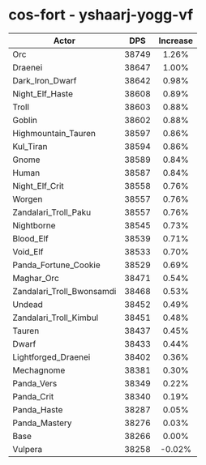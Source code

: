 # cos-fort - yshaarj-yogg-vf
| Actor | DPS | Increase |
|---|:---:|:---:|
|Orc|38749|1.26%|
|Draenei|38647|1.00%|
|Dark_Iron_Dwarf|38642|0.98%|
|Night_Elf_Haste|38608|0.89%|
|Troll|38603|0.88%|
|Goblin|38602|0.88%|
|Highmountain_Tauren|38597|0.86%|
|Kul_Tiran|38594|0.86%|
|Gnome|38589|0.84%|
|Human|38587|0.84%|
|Night_Elf_Crit|38558|0.76%|
|Worgen|38557|0.76%|
|Zandalari_Troll_Paku|38557|0.76%|
|Nightborne|38545|0.73%|
|Blood_Elf|38539|0.71%|
|Void_Elf|38533|0.70%|
|Panda_Fortune_Cookie|38529|0.69%|
|Maghar_Orc|38471|0.54%|
|Zandalari_Troll_Bwonsamdi|38468|0.53%|
|Undead|38452|0.49%|
|Zandalari_Troll_Kimbul|38451|0.48%|
|Tauren|38437|0.45%|
|Dwarf|38433|0.44%|
|Lightforged_Draenei|38402|0.36%|
|Mechagnome|38381|0.30%|
|Panda_Vers|38349|0.22%|
|Panda_Crit|38340|0.19%|
|Panda_Haste|38287|0.05%|
|Panda_Mastery|38276|0.03%|
|Base|38266|0.00%|
|Vulpera|38258|-0.02%|
